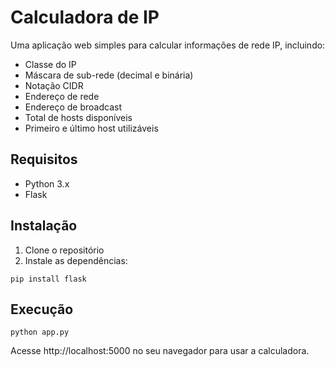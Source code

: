 # Calculadora de IP

Uma aplicação web simples para calcular informações de rede IP, incluindo:
- Classe do IP
- Máscara de sub-rede (decimal e binária)
- Notação CIDR
- Endereço de rede
- Endereço de broadcast
- Total de hosts disponíveis
- Primeiro e último host utilizáveis

## Requisitos
- Python 3.x
- Flask

## Instalação
1. Clone o repositório
2. Instale as dependências:
```
pip install flask
```

## Execução
```
python app.py
```

Acesse http://localhost:5000 no seu navegador para usar a calculadora. 